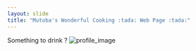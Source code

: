 ```yaml
---
layout: slide
title: "Mutoba's Wonderful Cooking :tada: Web Page :tada:"
---
```

Something to drink ?
![profile_image](https://avatars1.githubusercontent.com/u/9919?s=200&v=4)
